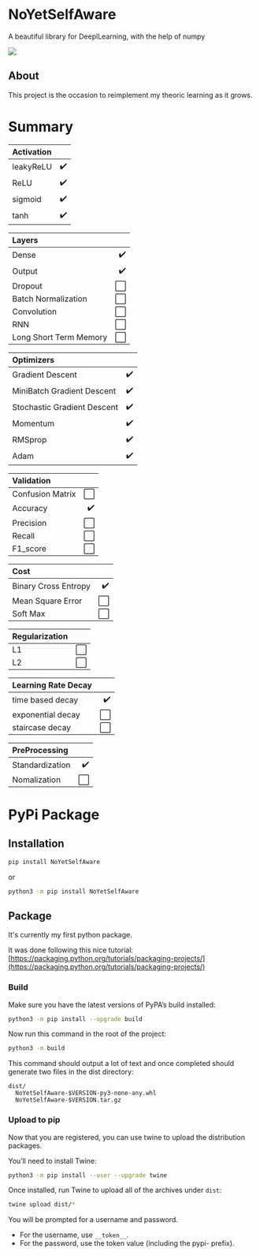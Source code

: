 # NoYetSelfAware

A beautiful library for DeeplLearning, with the help of numpy

![](./assets/demo.gif)

## About

This project is the occasion to reimplement my theoric learning as it grows.

# Summary

|Activation||
|:-|-:|
|leakyReLU|✔️|
|ReLU|✔️|
|sigmoid|✔️|
|tanh|✔️|

|Layers||
|:-|-:|
|Dense|✔️|
|Output|✔️|
|Dropout|⬜|
|Batch Normalization|⬜|
|Convolution|⬜|
|RNN|⬜|
|Long Short Term Memory|⬜|

|Optimizers||
|:-|-:|
|Gradient Descent|✔️|
|MiniBatch Gradient Descent|✔️|
|Stochastic Gradient Descent|✔️|
|Momentum|✔️|
|RMSprop|✔️|
|Adam|✔️|

|Validation||
|:-|-:|
|Confusion Matrix|⬜|
|Accuracy|✔️|
|Precision|⬜|
|Recall|⬜|
|F1_score|⬜|

|Cost||
|:-|-:|
|Binary Cross Entropy|✔️|
|Mean Square Error|⬜|
|Soft Max|⬜|

|Regularization||
|:-|-:|
|L1|⬜|
|L2|⬜|

|Learning Rate Decay||
|:-|-:|
|time based decay|✔️|
|exponential decay|⬜|
|staircase decay|⬜|

|PreProcessing||
|:-|-:|
|Standardization|✔️|
|Nomalization|⬜|

# PyPi Package

## Installation

```sh
pip install NoYetSelfAware
```

or 

```sh
python3 -m pip install NoYetSelfAware
```

## Package

It's currently my first python package.

It was done following this nice tutorial: [https://packaging.python.org/tutorials/packaging-projects/](https://packaging.python.org/tutorials/packaging-projects/)

### Build


Make sure you have the latest versions of PyPA’s build installed:

```sh
python3 -m pip install --upgrade build
```

Now run this command in the root of the project:

```sh
python3 -m build
```

This command should output a lot of text and once completed should generate two files in the dist directory:
```
dist/
  NoYetSelfAware-$VERSION-py3-none-any.whl
  NoYetSelfAware-$VERSION.tar.gz
```

### Upload to pip

Now that you are registered, you can use twine to upload the distribution packages.

You’ll need to install Twine:

```sh
python3 -m pip install --user --upgrade twine
```

Once installed, run Twine to upload all of the archives under `dist`:

```sh
twine upload dist/*
```

You will be prompted for a username and password.

 - For the username, use `__token__`.
 - For the password, use the token value (including the pypi- prefix).
